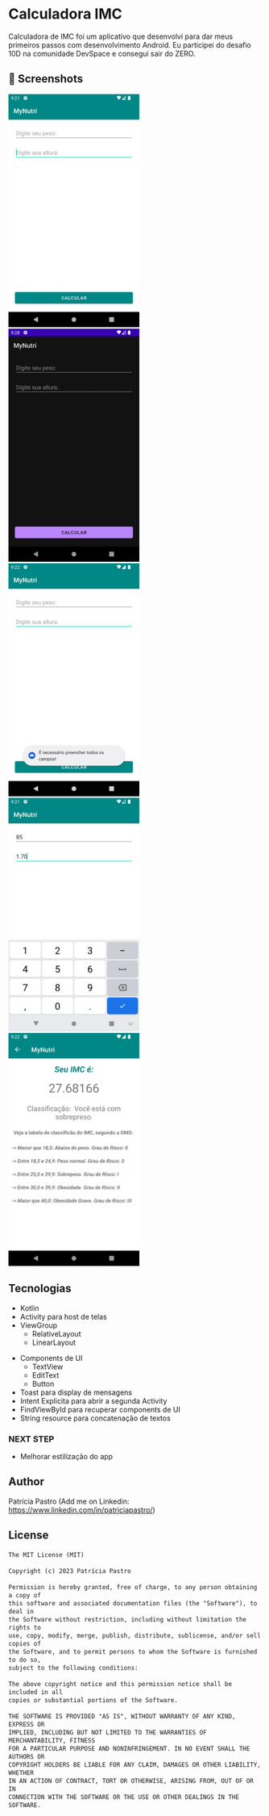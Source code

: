 # Calculadora IMC
Calculadora de IMC foi um aplicativo que desenvolvi para dar meus primeiros passos com desenvolvimento Android. Eu participei do desafio 10D na comunidade DevSpace e consegui sair do ZERO. 



## :camera_flash: Screenshots
<!-- You can add more screenshots here if you like -->
<img src="/results/Screenshot_20230128_212725.png" width="260">&emsp;<img src="/results/Screenshot_20230128_213347.png" width="260">&emsp;<img src="/results/Screenshot_20230128_212751.png" width="260">&emsp;<img src="/results/Screenshot_20230128_212717.png" width="260">&emsp;<img src="/results/Screenshot_20230128_212817.png" width="260">

## Tecnologias
* Kotlin
* Activity para host de telas
* ViewGroup
    * RelativeLayout
    * LinearLayout
- Components de UI
    - TextView
    - EditText
    - Button
- Toast para display de mensagens
- Intent Explicita para abrir a segunda Activity
- FindViewById para recuperar components de UI
- String resource para concatenação de textos


### NEXT STEP
- Melhorar estilização do app

## Author
Patrícia Pastro (Add me on Linkedin: https://www.linkedin.com/in/patriciapastro/)

## License
```
The MIT License (MIT)

Copyright (c) 2023 Patrícia Pastro

Permission is hereby granted, free of charge, to any person obtaining a copy of
this software and associated documentation files (the "Software"), to deal in
the Software without restriction, including without limitation the rights to
use, copy, modify, merge, publish, distribute, sublicense, and/or sell copies of
the Software, and to permit persons to whom the Software is furnished to do so,
subject to the following conditions:

The above copyright notice and this permission notice shall be included in all
copies or substantial portions of the Software.

THE SOFTWARE IS PROVIDED "AS IS", WITHOUT WARRANTY OF ANY KIND, EXPRESS OR
IMPLIED, INCLUDING BUT NOT LIMITED TO THE WARRANTIES OF MERCHANTABILITY, FITNESS
FOR A PARTICULAR PURPOSE AND NONINFRINGEMENT. IN NO EVENT SHALL THE AUTHORS OR
COPYRIGHT HOLDERS BE LIABLE FOR ANY CLAIM, DAMAGES OR OTHER LIABILITY, WHETHER
IN AN ACTION OF CONTRACT, TORT OR OTHERWISE, ARISING FROM, OUT OF OR IN
CONNECTION WITH THE SOFTWARE OR THE USE OR OTHER DEALINGS IN THE SOFTWARE.
